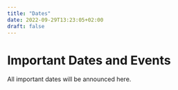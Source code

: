 ```yaml
---
title: "Dates"
date: 2022-09-29T13:23:05+02:00
draft: false
---
```


# Important Dates and Events

All important dates will be announced here.

<!--## 2025

- Fall 2025 - Submission site opens
- October 25, 2024 - Abstracts due
- November 1, 2024 - Full papers due (electronic submission, PDF)
- November 15 2024 - Desk reject notification
- December 16, 2024 - Phase 1 reject notification
  - Authors receive Phase 1 reviews


<!--## 2025
- January 30 to February 4, 2025 - Author feedback period
- February 5 to February 28, 2025 - Discussion phase
- **March 1, 2025** - Notifications are sent to authors
- **~~March 10~~ March 17, 2025** - Workshop proposals due
- March 31, 2025 - Workshop acceptance notification
- 15 April 2025 - Workshops materials online
- **27 April 2025** - Tutorial proposals due
- 11 May 2025 - Tutorial acceptance notification
- June/July, 2025 - Proceedings are available online
- ~~21 July 2025~~ 10 September 2025 - Workshop accepted papers online
</br>
</br>
...
</br>
</br>
- **November 9** - ICAPS 2025 DC
- **November 10-11** - ICAPS 2025 Workshops/Tutorials
- **November 12-14** - ICAPS 2025 Main Conference-->



